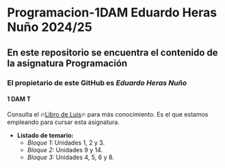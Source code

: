 # Programacion-1DAM Eduardo Heras Nuño 2024/25

## En este repositorio se encuentra el contenido de la asignatura **Programación**

### El propietario de este GitHub es *Eduardo Heras Nuño*

#### **1 DAM T**

Consulta el 🔥[Libro de Luis](https://github.com/IndominusBlack/Programacion-1DAM/blob/main/Libro%20Java.pdf)🔥 para más conocimiento. Es el que estamos empleando para cursar esta asignatura. 

- **Listado de temario:**
  - *Bloque 1:* Unidades 1, 2 y 3.
  - *Bloque 2:* Unidades 9 y 14.
  - *Bloque 3:* Unidades 4, 5, 6 y 8.

